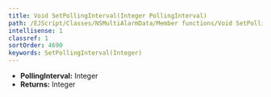 ```yaml
---
title: Void SetPollingInterval(Integer PollingInterval)
path: /EJScript/Classes/NSMultiAlarmData/Member functions/Void SetPollingInterval(Integer p_0)
intellisense: 1
classref: 1
sortOrder: 4690
keywords: SetPollingInterval(Integer)
---
```



* **PollingInterval:** Integer
* **Returns:** Integer


